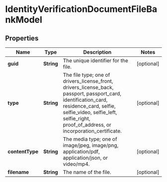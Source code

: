 

# IdentityVerificationDocumentFileBankModel


## Properties

| Name | Type | Description | Notes |
|------------ | ------------- | ------------- | -------------|
|**guid** | **String** | The unique identifier for the file. |  [optional] |
|**type** | **String** | The file type; one of drivers_license_front, drivers_license_back, passport, passport_card, identification_card, residence_card, selfie, selfie_video, selfie_left, selfie_right, proof_of_address, or incorporation_certificate. |  [optional] |
|**contentType** | **String** | The media type; one of image/jpeg, image/png, application/pdf, application/json, or video/mp4. |  [optional] |
|**filename** | **String** | The name of the file. |  [optional] |



